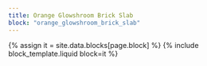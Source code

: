 ```yaml
---
title: Orange Glowshroom Brick Slab
block: "orange_glowshroom_brick_slab"
---
```


{% assign it = site.data.blocks[page.block] %}
{% include block_template.liquid block=it %}

